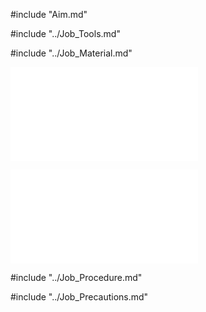 #include "Aim.md"

#include "../Job_Tools.md"

#include "../Job_Material.md"

![Arrow Fitting](../../Common/img_pdf/Ftj_3_3D.pdf "Arrow Fitting")

![Arrow Fitting](../../Common/img_pdf/Ftj_3_Dm.pdf "Arrow Fitting")

#include "../Job_Procedure.md"

#include "../Job_Precautions.md"
